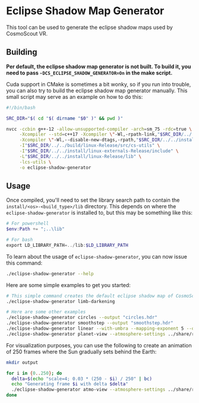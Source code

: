 <!--
SPDX-FileCopyrightText: German Aerospace Center (DLR) <cosmoscout@dlr.de>
SPDX-License-Identifier: CC-BY-4.0
 -->

# Eclipse Shadow Map Generator

This tool can be used to generate the eclipse shadow maps used by CosmoScout VR.

## Building

**Per default, the eclipse shadow map generator is not built.
To build it, you need to pass `-DCS_ECLIPSE_SHADOW_GENERATOR=On` in the make script.**

Cuda support in CMake is sometimes a bit wonky, so if you run into trouble, you can also try to build the eclipse shadow map generator manually.
This small script may serve as an example on how to do this:

```bash
#!/bin/bash

SRC_DIR="$( cd "$( dirname "$0" )" && pwd )"

nvcc -ccbin g++-12 -allow-unsupported-compiler -arch=sm_75 -rdc=true \
     -Xcompiler --std=c++17 -Xcompiler \"-Wl,-rpath-link,"$SRC_DIR/../../install/linux-Release/lib"\" \
     -Xcompiler \"-Wl,--disable-new-dtags,-rpath,"$SRC_DIR/../../install/linux-Release/lib"\" "$SRC_DIR"/*.cu \
     -I"$SRC_DIR/../../build/linux-Release/src/cs-utils" \
     -I"$SRC_DIR/../../install/linux-externals-Release/include" \
     -L"$SRC_DIR/../../install/linux-Release/lib" \
     -lcs-utils \
     -o eclipse-shadow-generator
```

## Usage

Once compiled, you'll need to set the library search path to contain the `install/<os>-<build_type>/lib` directory.
This depends on where the `eclipse-shadow-generator` is installed to, but this may be something like this:

```powershell
# For powershell
$env:Path += ";..\lib"

# For bash
export LD_LIBRARY_PATH=../lib:$LD_LIBRARY_PATH
```

To learn about the usage of `eclipse-shadow-generator`, you can now issue this command:

```bash
./eclipse-shadow-generator --help
```

Here are some simple examples to get you started:

```bash
# This simple command creates the default eclipse shadow map of CosmoScout VR
./eclipse-shadow-generator limb-darkening

# Here are some other examples
./eclipse-shadow-generator circles --output "circles.hdr"
./eclipse-shadow-generator smoothstep --output "smoothstep.hdr"
./eclipse-shadow-generator linear --with-umbra --mapping-exponent 5 --output "linear_with_umbra.hdr"
./eclipse-shadow-generator planet-view --atmosphere-settings ../share/resources/atmosphere-data/earth/ --output "shadow.hdr" --exposure 0.00005 --delta 0.1 --size 1024
```

For visualization purposes, you can use the following to create an animation of 250 frames where the Sun gradually sets behind the Earth:

```bash
mkdir output

for i in {0..250}; do
  delta=$(echo "scale=4; 0.03 * (250 - $i) / 250" | bc)
  echo "Generating frame $i with delta $delta"
  ./eclipse-shadow-generator atmo-view --atmosphere-settings ../share/resources/atmosphere-data/earth/ --output "output/shadow_$i.hdr" --exposure 0.00005 --delta $delta --size 1024
done

```
